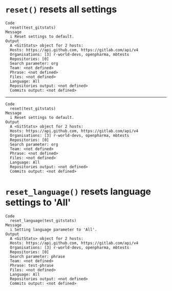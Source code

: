 # `reset()` resets all settings

    Code
      reset(test_gitstats)
    Message
      i Reset settings to default.
    Output
      A <GitStats> object for 2 hosts:
      Hosts: https://api.github.com, https://gitlab.com/api/v4
      Organisations: [3] r-world-devs, openpharma, mbtests
      Repositories: [0] 
      Search parameter: org
      Team: <not defined>
      Phrase: <not defined>
      Files: <not defined>
      Language: All
      Repositories output: <not defined>
      Commits output: <not defined>

---

    Code
      reset(test_gitstats)
    Message
      i Reset settings to default.
    Output
      A <GitStats> object for 2 hosts:
      Hosts: https://api.github.com, https://gitlab.com/api/v4
      Organisations: [3] r-world-devs, openpharma, mbtests
      Repositories: [0] 
      Search parameter: org
      Team: <not defined>
      Phrase: <not defined>
      Files: <not defined>
      Language: All
      Repositories output: <not defined>
      Commits output: <not defined>

# `reset_language()` resets language settings to 'All'

    Code
      reset_language(test_gitstats)
    Message
      i Setting language parameter to 'All'.
    Output
      A <GitStats> object for 2 hosts:
      Hosts: https://api.github.com, https://gitlab.com/api/v4
      Organisations: [3] r-world-devs, openpharma, mbtests
      Repositories: [0] 
      Search parameter: phrase
      Team: <not defined>
      Phrase: test-phrase
      Files: <not defined>
      Language: All
      Repositories output: <not defined>
      Commits output: <not defined>

